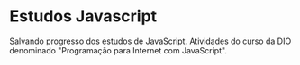 # Estudos Javascript
Salvando progresso dos estudos de JavaScript.
Atividades do curso da DIO denominado "Programação para Internet com JavaScript". 
